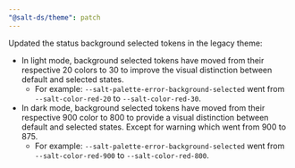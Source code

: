 ```yaml
---
"@salt-ds/theme": patch
---
```


Updated the status background selected tokens in the legacy theme:

- In light mode, background selected tokens have moved from their respective 20 colors to 30 to improve the visual distinction between default and selected states.
  - For example: `--salt-palette-error-background-selected` went from `--salt-color-red-20` to `--salt-color-red-30`.
- In dark mode, background selected tokens have moved from their respective 900 color to 800 to provide a visual distinction between default and selected states. Except for warning which went from 900 to 875.
  - For example: `--salt-palette-error-background-selected` went from `--salt-color-red-900` to `--salt-color-red-800`.

